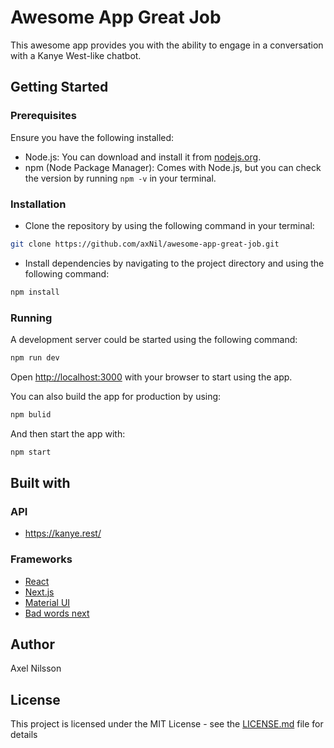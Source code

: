 # Awesome App Great Job

This awesome app provides you with the ability to engage in a conversation with a Kanye West-like chatbot. 

## Getting Started

### Prerequisites

Ensure you have the following installed:

* Node.js: You can download and install it from [nodejs.org](https://nodejs.org/en).
* npm (Node Package Manager): Comes with Node.js, but you can check the version by running `npm -v` in your terminal.

### Installation

* Clone the repository by using the following command in your terminal:
```bash
git clone https://github.com/axNil/awesome-app-great-job.git
```

* Install dependencies by navigating to the project directory and using the following command:
```bash
npm install
```

### Running

A development server could be started using the following command:
```bash
npm run dev
```
Open [http://localhost:3000](http://localhost:3000) with your browser to start using the app.

You can also build the app for production by using:
```bash
npm bulid
```
And then start the app with:
```bash
npm start
```

## Built with

### API
* https://kanye.rest/

### Frameworks
* [React](https://react.dev/)
* [Next.js](https://nextjs.org/)
* [Material UI](https://mui.com/material-ui/)
* [Bad words next](https://www.npmjs.com/package/bad-words-next)

## Author
Axel Nilsson

## License
This project is licensed under the MIT License - see the [LICENSE.md](LICENSE.md) file for details
